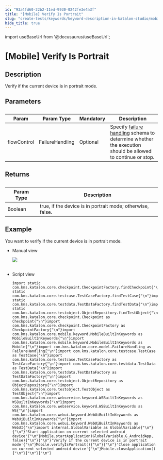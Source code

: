 ```yaml
---
id: "93a4fd60-22b2-11ed-9930-0242fe3e4a3f"
title: "[Mobile] Verify Is Portrait"
slug: "create-tests/keywords/keyword-description-in-katalon-studio/mobile-keywords/mobile-verify-is-portrait"
hide_title: true
---
```

import useBaseUrl from '@docusaurus/useBaseUrl';


# <a id="id_0" class="anchor_top_offset"/><a id="ariaid-title1" class="anchor_top_offset"/>[Mobile] Verify Is Portrait


## <a id="id_0__id_1" class="anchor_top_offset"/>Description  

              
<p xmlns="http://www.w3.org/1999/xhtml" className="p">Verify if the current device is in portrait mode.</p> 
      

## <a id="id_0__id_2" class="anchor_top_offset"/>Parameters  

              
<table xmlns="http://www.w3.org/1999/xhtml" className="table anchor_top_offset" id="id_0__7f1d7b31-1bd4-4404-aad2-d304bbd9dbd2"><caption /><thead className="thead"><tr className><th className="entry anchor_top_offset" id="id_0__7f1d7b31-1bd4-4404-aad2-d304bbd9dbd2__entry__1">Param</th><th className="entry anchor_top_offset" id="id_0__7f1d7b31-1bd4-4404-aad2-d304bbd9dbd2__entry__2">Param Type</th><th className="entry anchor_top_offset" id="id_0__7f1d7b31-1bd4-4404-aad2-d304bbd9dbd2__entry__3">Mandatory</th><th className="entry anchor_top_offset" id="id_0__7f1d7b31-1bd4-4404-aad2-d304bbd9dbd2__entry__4">Description</th></tr></thead><tbody className="tbody"><tr className><td className="entry" headers="id_0__7f1d7b31-1bd4-4404-aad2-d304bbd9dbd2__entry__1 id_0__7f1d7b31-1bd4-4404-aad2-d304bbd9dbd2__entry__2 id_0__7f1d7b31-1bd4-4404-aad2-d304bbd9dbd2__entry__3 id_0__7f1d7b31-1bd4-4404-aad2-d304bbd9dbd2__entry__4 ">flowControl</td><td className="entry" headers="id_0__7f1d7b31-1bd4-4404-aad2-d304bbd9dbd2__entry__1 id_0__7f1d7b31-1bd4-4404-aad2-d304bbd9dbd2__entry__2 id_0__7f1d7b31-1bd4-4404-aad2-d304bbd9dbd2__entry__3 id_0__7f1d7b31-1bd4-4404-aad2-d304bbd9dbd2__entry__4 ">FailureHandling</td><td className="entry" headers="id_0__7f1d7b31-1bd4-4404-aad2-d304bbd9dbd2__entry__1 id_0__7f1d7b31-1bd4-4404-aad2-d304bbd9dbd2__entry__2 id_0__7f1d7b31-1bd4-4404-aad2-d304bbd9dbd2__entry__3 id_0__7f1d7b31-1bd4-4404-aad2-d304bbd9dbd2__entry__4 ">Optional</td><td className="entry" headers="id_0__7f1d7b31-1bd4-4404-aad2-d304bbd9dbd2__entry__1 id_0__7f1d7b31-1bd4-4404-aad2-d304bbd9dbd2__entry__2 id_0__7f1d7b31-1bd4-4404-aad2-d304bbd9dbd2__entry__3 id_0__7f1d7b31-1bd4-4404-aad2-d304bbd9dbd2__entry__4 ">Specify <a className="xref" href="/docs/maintain/configure-failure-handling-settings-in-katalon-studio">failure handling</a> schema to         determine whether the execution should be allowed to continue or         stop.</td></tr></tbody></table> 
      

## <a id="id_0__id_3" class="anchor_top_offset"/>Returns

              
<table xmlns="http://www.w3.org/1999/xhtml" className="table anchor_top_offset" id="id_0__12c2d84a-dfb9-43da-bd37-6398e6ee69d8"><caption /><thead className="thead"><tr className><th className="entry anchor_top_offset" id="id_0__12c2d84a-dfb9-43da-bd37-6398e6ee69d8__entry__1">Param Type</th><th className="entry anchor_top_offset" id="id_0__12c2d84a-dfb9-43da-bd37-6398e6ee69d8__entry__2">Description</th></tr></thead><tbody className="tbody"><tr className><td className="entry" headers="id_0__12c2d84a-dfb9-43da-bd37-6398e6ee69d8__entry__1 id_0__12c2d84a-dfb9-43da-bd37-6398e6ee69d8__entry__2 ">Boolean</td><td className="entry" headers="id_0__12c2d84a-dfb9-43da-bd37-6398e6ee69d8__entry__1 id_0__12c2d84a-dfb9-43da-bd37-6398e6ee69d8__entry__2 ">true, if the device is in portrait mode; otherwise, false.</td></tr></tbody></table> 
      

## <a id="id_0__id_4" class="anchor_top_offset"/>Example 

              
<p xmlns="http://www.w3.org/1999/xhtml" className="p">You want to verify if the current device is in portrait   mode.</p> 
      
<ul xmlns="http://www.w3.org/1999/xhtml" className="ul"><li className="li">     <p className="p">Manual view</p>     <p className="p">       <img className="image" src={useBaseUrl("https://github.com/katalon-studio/docs-images/raw/master/katalon-studio/docs/mobile-verify-is-portrait/image2017-3-3-153A133A45.png")} /><br /><br />     </p>   </li><li className="li">     <p className="p">Script view </p>     <pre className="pre codeblock"><code>import static com.kms.katalon.core.checkpoint.CheckpointFactory.findCheckpoint{"\n"}import static com.kms.katalon.core.testcase.TestCaseFactory.findTestCase{"\n"}import static com.kms.katalon.core.testdata.TestDataFactory.findTestData{"\n"}import static com.kms.katalon.core.testobject.ObjectRepository.findTestObject{"\n"}import com.kms.katalon.core.checkpoint.Checkpoint as Checkpoint{"\n"}import com.kms.katalon.core.checkpoint.CheckpointFactory as CheckpointFactory{"\n"}import com.kms.katalon.core.mobile.keyword.MobileBuiltInKeywords as MobileBuiltInKeywords{"\n"}import com.kms.katalon.core.mobile.keyword.MobileBuiltInKeywords as Mobile{"\n"}import com.kms.katalon.core.model.FailureHandling as FailureHandling{"\n"}import com.kms.katalon.core.testcase.TestCase as TestCase{"\n"}import com.kms.katalon.core.testcase.TestCaseFactory as TestCaseFactory{"\n"}import com.kms.katalon.core.testdata.TestData as TestData{"\n"}import com.kms.katalon.core.testdata.TestDataFactory as TestDataFactory{"\n"}import com.kms.katalon.core.testobject.ObjectRepository as ObjectRepository{"\n"}import com.kms.katalon.core.testobject.TestObject as TestObject{"\n"}import com.kms.katalon.core.webservice.keyword.WSBuiltInKeywords as WSBuiltInKeywords{"\n"}import com.kms.katalon.core.webservice.keyword.WSBuiltInKeywords as WS{"\n"}import com.kms.katalon.core.webui.keyword.WebUiBuiltInKeywords as WebUiBuiltInKeywords{"\n"}import com.kms.katalon.core.webui.keyword.WebUiBuiltInKeywords as WebUI{"\n"}import internal.GlobalVariable as GlobalVariable{"\n"}{"\n"}'Start application on current selected android device'{"\n"}Mobile.startApplication(GlobalVariable.G_AndroidApp, false){"\n"}{"\n"}'Verify if the current device is in portrait mode'{"\n"}Mobile.verifyIsPortrait(){"\n"}{"\n"}'Close application on current selected android device'{"\n"}Mobile.closeApplication(){"\n"}{"\n"}{"\n"}</code></pre>   </li></ul> 
      
